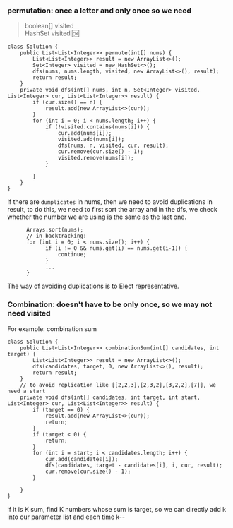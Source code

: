 ### permutation: once a letter and only once so we need 
> boolean[] visited  
> HashSet<Integer> visited 🆗  
```
class Solution {
    public List<List<Integer>> permute(int[] nums) {
        List<List<Integer>> result = new ArrayList<>();
        Set<Integer> visited = new HashSet<>();
        dfs(nums, nums.length, visited, new ArrayList<>(), result);
        return result;
    }
    private void dfs(int[] nums, int n, Set<Integer> visited, List<Integer> cur, List<List<Integer>> result) {
        if (cur.size() == n) {
            result.add(new ArrayList<>(cur));
        }
        for (int i = 0; i < nums.length; i++) {
            if (!visited.contains(nums[i])) {
                cur.add(nums[i]);
                visited.add(nums[i]);
                dfs(nums, n, visited, cur, result);
                cur.remove(cur.size() - 1);
                visited.remove(nums[i]);
            }
            
        }
    }
}
```  
If there are `dumplicates` in nums, then we need to avoid duplications in result, to do this, we need to first sort the array and in the dfs, we check whether the number we are using is the same as the last one.
  
```
      Arrays.sort(nums);
      // in backtracking:
      for (int i = 0; i < nums.size(); i++) {
            if (i != 0 && nums.get(i) == nums.get(i-1)) {
                continue;
            }
            ...
      }
```
The way of avoiding duplications is to Elect representative.  
  

### Combination: doesn't have to be only once, so we may not need visited  
For example: combination sum  
```
class Solution {
    public List<List<Integer>> combinationSum(int[] candidates, int target) {
        List<List<Integer>> result = new ArrayList<>();
        dfs(candidates, target, 0, new ArrayList<>(), result);
        return result;
    }
    // to avoid replication like [[2,2,3],[2,3,2],[3,2,2],[7]], we need a start
    private void dfs(int[] candidates, int target, int start, List<Integer> cur, List<List<Integer>> result) {
        if (target == 0) {
            result.add(new ArrayList<>(cur));
            return;
        }
        if (target < 0) {
            return;
        }
        for (int i = start; i < candidates.length; i++) {
            cur.add(candidates[i]);
            dfs(candidates, target - candidates[i], i, cur, result);
            cur.remove(cur.size() - 1);
        }
        
    }
}
```  
if it is K sum, find K numbers whose sum is target, so we can directly add k into our parameter list and each time k--  
